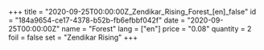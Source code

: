 +++
title = "2020-09-25T00:00:00Z_Zendikar_Rising_Forest_[en]_false"
id = "184a9654-ce17-4378-b52b-fb6efbbf042f"
date = "2020-09-25T00:00:00Z"
name = "Forest"
lang = ["en"]
price = "0.08"
quantity = 2
foil = false
set = "Zendikar Rising"
+++
